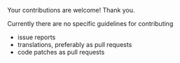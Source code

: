 Your contributions are welcome!  Thank you.

Currently there are no specific guidelines for contributing
 * issue reports
 * translations, preferably as pull requests
 * code patches as pull requests

